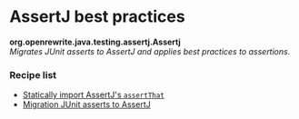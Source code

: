 # AssertJ best practices

**org.openrewrite.java.testing.assertj.Assertj**  
_Migrates JUnit asserts to AssertJ and applies best practices to assertions._

### Recipe list

* [Statically import AssertJ's `assertThat`](org.openrewrite.java.testing.assertj.StaticImports.md)
* [Migration JUnit asserts to AssertJ](org.openrewrite.java.testing.assertj.JUnitToAssertj.md)
